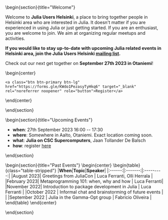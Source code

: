 <!-- =============================
     ABOUT
    ============================== -->

\begin{section}{title="Welcome"}

Welcome to **Julia Users Helsinki**, a place to bring together people in Helsinki area who are interested in Julia. It doesn't matter if you are experienced in using Julia or just getting started. If you are an enthusiast, you are welcome to join. We aim at organizing regular meetups and activities.

**If you would like to stay up-to-date with upcoming Julia related events in Helsinki area, join the Julia Users Helsinki [mailing list](https://groups.google.com/g/julia-users-helsinki).**

Check out our next get together on **September 27th 2023 in Otaniemi**!

\begin{center}
~~~
<a class="btn btn-primary btn-lg" href="https://forms.gle/KWdo1PezasyTyHkq6" target="_blank" rel="noreferrer noopener" role="button">Register</a>
~~~

\end{center}

\end{section}


\begin{section}{title="Upcoming Events"}

- **when**: 27th September 2023 16:00 -- 17:30
- **where**: Somewhere in Aalto, Otaniemi. Exact location coming soon.
- **what**: **Julia on CSC Supercomputers**, Jaan Tollander De Balsch
- **how**: register [here]()

\end{section}

\begin{section}{title="Past Events"}
\begin{center}
\begin{table}{class="table-stripped"}
|**When**|**Topic**|**Speaker**|
|:------:|:-------:|:---------:|
|August 2023| Greetings from JuliaCon | Luca Ferranti, Olli Herrala |
|February 2023| Metaprogramming 101: when, why and how | Luca Ferranti|
|November 2022| Introduction to package development in Julia | Luca Ferranti |
|October 2022 | Informal chat and brainstorming of future events | |
|September 2022 | Julia in the Gamma-Opt group | Fabricio Oliveira |
\end{table}
\end{center}

\end{section}
